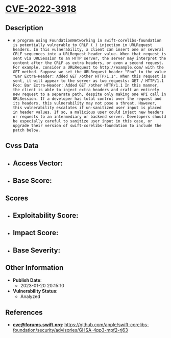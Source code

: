 
# [CVE-2022-3918](https://github.com/apple/swift-corelibs-foundation/security/advisories/GHSA-4pp3-mpf2-rj63)

## Description

- `A program using FoundationNetworking in swift-corelibs-foundation is potentially vulnerable to CRLF ( ) injection in URLRequest headers. In this vulnerability, a client can insert one or several CRLF sequences into a URLRequest header value. When that request is sent via URLSession to an HTTP server, the server may interpret the content after the CRLF as extra headers, or even a second request. For example, consider a URLRequest to http://example.com/ with the GET method. Suppose we set the URLRequest header "Foo" to the value "Bar Extra-Header: Added GET /other HTTP/1.1". When this request is sent, it will appear to the server as two requests: GET / HTTP/1.1 Foo: Bar Extra-Header: Added GET /other HTTP/1.1 In this manner, the client is able to inject extra headers and craft an entirely new request to a separate path, despite only making one API call in URLSession. If a developer has total control over the request and its headers, this vulnerability may not pose a threat. However, this vulnerability escalates if un-sanitized user input is placed in header values. If so, a malicious user could inject new headers or requests to an intermediary or backend server. Developers should be especially careful to sanitize user input in this case, or upgrade their version of swift-corelibs-foundation to include the patch below.`

## Cvss Data

- **Access Vector**:
  - 
- **Base Score**:
  - 

## Scores

- **Exploitability Score**:
  - 
- **Impact Score**:
  - 
- **Base Severity**:
  - 

## Other Information

- **Publish Date**:
  - 2023-01-20 20:15:10
- **Vulnerability Status**:
  - Analyzed

## References

- **cve@forums.swift.org**: https://github.com/apple/swift-corelibs-foundation/security/advisories/GHSA-4pp3-mpf2-rj63

